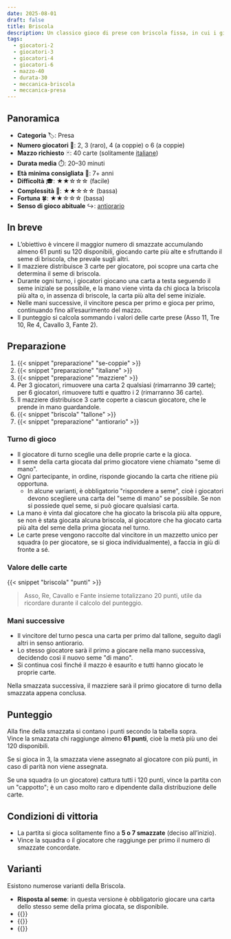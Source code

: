 ```yaml
---
date: 2025-08-01
draft: false
title: Briscola
description: Un classico gioco di prese con briscola fissa, in cui i giocatori cercano di conquistare le carte di maggior valore per totalizzare più punti dell’avversario.
tags:
  - giocatori-2
  - giocatori-3
  - giocatori-4
  - giocatori-6
  - mazzo-40
  - durata-30
  - meccanica-briscola
  - meccanica-presa
---
```


## Panoramica

- **Categoria** 🏷️: Presa
- **Numero giocatori** 👥: 2, 3 (raro), 4 (a coppie) o 6 (a coppie)  
- **Mazzo richiesto** 🃏: 40 carte (solitamente [italiane](/info/dizionario/#italiane))
- **Durata media** ⏱️: 20–30 minuti  
- **Età minima consigliata** 🎂: 7+ anni  
- **Difficoltà** 🎓: ★★☆☆☆ (facile)  
- **Complessità** 🧠: ★★☆☆☆ (bassa)  
- **Fortuna** 🍀: ★★☆☆☆ (bassa)  
- **Senso di gioco abituale** ↪️: [antiorario](/info/dizionario#antiorario)

## In breve

- L’obiettivo è vincere il maggior numero di smazzate accumulando almeno 61 punti su 120 disponibili, giocando carte più alte e sfruttando il seme di briscola, che prevale sugli altri.
- Il mazziere distribuisce 3 carte per giocatore, poi scopre una carta che determina il seme di briscola.
- Durante ogni turno, i giocatori giocano una carta a testa seguendo il seme iniziale se possibile, e la mano viene vinta da chi gioca la briscola più alta o, in assenza di briscole, la carta più alta del seme iniziale.
- Nelle mani successive, il vincitore pesca per primo e gioca per primo, continuando fino all’esaurimento del mazzo.
- Il punteggio si calcola sommando i valori delle carte prese (Asso 11, Tre 10, Re 4, Cavallo 3, Fante 2).

## Preparazione
1. {{< snippet "preparazione" "se-coppie" >}}
1. {{< snippet "preparazione" "italiane" >}}
1. {{< snippet "preparazione" "mazziere" >}}
1. Per 3 giocatori, rimuovere una carta 2 qualsiasi (rimarranno 39 carte); per 6 giocatori, rimuovere tutti e quattro i 2 (rimarranno 36 carte).
1. Il mazziere distribuisce 3 carte coperte a ciascun giocatore, che le prende in mano guardandole.
1. {{< snippet "briscola" "tallone" >}}
1. {{< snippet "preparazione" "antiorario" >}}

### Turno di gioco

- Il giocatore di turno sceglie una delle proprie carte e la gioca.
- Il seme della carta giocata dal primo giocatore viene chiamato "seme di mano".
- Ogni partecipante, in ordine, risponde giocando la carta che ritiene più opportuna.  
  - In alcune varianti, è obbligatorio "rispondere a seme", cioè i giocatori devono scegliere una carta del "seme di mano" se possibile. Se non si possiede quel seme, si può giocare qualsiasi carta.
- La mano è vinta dal giocatore che ha giocato la briscola più alta oppure, se non è stata giocata alcuna briscola, al giocatore che ha giocato carta più alta del seme della prima giocata nel turno.
- Le carte prese vengono raccolte dal vincitore in un mazzetto unico per squadra (o per giocatore, se si gioca individualmente), a faccia in giù di fronte a sé.

### Valore delle carte

{{< snippet "briscola" "punti" >}}

> Asso, Re, Cavallo e Fante insieme totalizzano 20 punti, utile da ricordare durante il calcolo del punteggio.

### Mani successive
- Il vincitore del turno pesca una carta per primo dal tallone, seguito dagli altri in senso antiorario.
- Lo stesso giocatore sarà il primo a giocare nella mano successiva, decidendo così il nuovo seme "di mano".
- Si continua così finché il mazzo è esaurito e tutti hanno giocato le proprie carte.

Nella smazzata successiva, il mazziere sarà il primo giocatore di turno della smazzata appena conclusa.

## Punteggio

Alla fine della smazzata si contano i punti secondo la tabella sopra.  
Vince la smazzata chi raggiunge almeno **61 punti**, cioè la metà più uno dei 120 disponibili.

Se si gioca in 3, la smazzata viene assegnato al giocatore con più punti,
in caso di parità non viene assegnata.

Se una squadra (o un giocatore) cattura tutti i 120 punti, vince la partita con un "cappotto";
è un caso molto raro e dipendente dalla distribuzione delle carte.

## Condizioni di vittoria
- La partita si gioca solitamente fino a **5 o 7 smazzate** (deciso all’inizio).
- Vince la squadra o il giocatore che raggiunge per primo il numero di smazzate concordate.

## Varianti

Esistono numerose varianti della Briscola.

- **Risposta al seme**: in questa versione è obbligatorio giocare una carta dello stesso seme della prima giocata, se disponibile.
- {{<variante page="/giochi/briscola-chiamata">}}
- {{<variante page="/giochi/briscola-dichiarata">}}
- {{<variante page="/giochi/briscola-non-prendere">}}